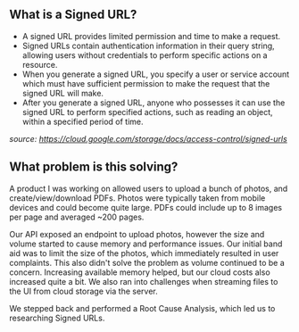 ## What is a Signed URL?

- A signed URL provides limited permission and time to make a request.
- Signed URLs contain authentication information in their query string, allowing users without credentials to perform specific actions on a resource.
- When you generate a signed URL, you specify a user or service account which must have sufficient permission to make the request that the signed URL will make.
- After you generate a signed URL, anyone who possesses it can use the signed URL to perform specified actions, such as reading an object, within a specified period of time.

_source: https://cloud.google.com/storage/docs/access-control/signed-urls_

## What problem is this solving?

A product I was working on allowed users to upload a bunch of photos, and create/view/download PDFs. Photos were typically taken from mobile devices and could become quite large. PDFs could include up to 8 images per page and averaged ~200 pages.

Our API exposed an endpoint to upload photos, however the size and volume started to cause memory and performance issues. Our initial band aid was to limit the size of the photos, which immediately resulted in user complaints. This also didn't solve the problem as volume continued to be a concern. Increasing available memory helped, but our cloud costs also increased quite a bit. We also ran into challenges when streaming files to the UI from cloud storage via the server.

We stepped back and performed a Root Cause Analysis, which led us to researching Signed URLs.
